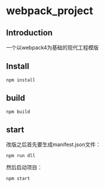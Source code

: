 # webpack_project

## Introduction
一个以webpack4为基础的现代工程模版

## Install

    npm install

## build

    npm build

## start

改版之后首先要生成manifest.json文件：

    npm run dll

然后启动项目：

    npm start
